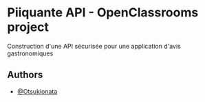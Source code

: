 
# Piiquante API - OpenClassrooms project

Construction d'une API sécurisée pour une application d'avis gastronomiques

## Authors

- [@Otsukionata](https://github.com/Otsukionata)

